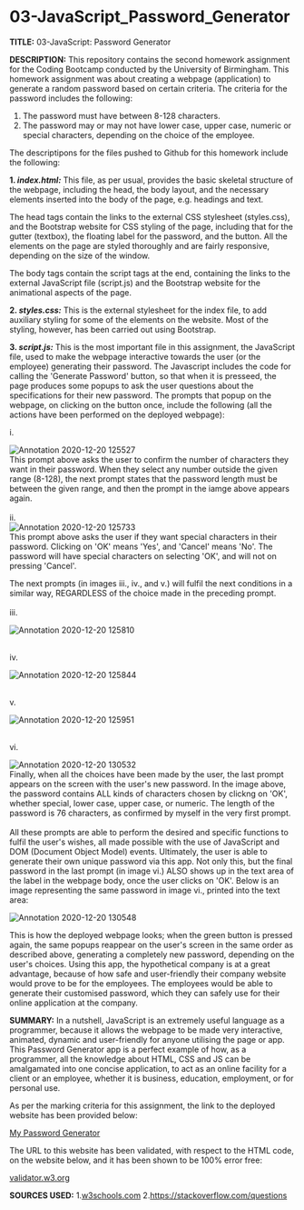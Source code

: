# 03-JavaScript_Password_Generator

<b>TITLE:</b> 03-JavaScript: Password Generator

<b>DESCRIPTION:</b>
This repository contains the second homework assignment for the Coding Bootcamp conducted by the University of Birmingham. This homework assignment was about creating a webpage (application) to generate a random password based on certain criteria. The criteria for the password includes the following:

1) The password must have between 8-128 characters.
2) The password may or may not have lower case, upper case, numeric or special characters, depending on the choice of the employee.

The descriptipons for the files pushed to Github for this homework include the following:

<b>1. <i>index.html:</i></b>
This file, as per usual, provides the basic skeletal structure of the webpage, including the head, the body layout, and the necessary elements inserted into the body of the page, e.g. headings and text.

The head tags contain the links to the external CSS stylesheet (styles.css), and the Bootstrap website for CSS styling of the page, including that for the gutter (textbox), the floating label for the password, and the button. All the elements on the page are styled thoroughly and are fairly responsive, depending on the size of the window.

The body tags contain the script tags at the end, containing the links to the external JavaScript file (script.js) and the Bootstrap website for the animational aspects of the page.

<b>2. <i>styles.css:</i></b>
This is the external stylesheet for the index file, to add auxiliary styling for some of the elements on the website. Most of the styling, however, has been carried out using Bootstrap.

<b>3. <i>script.js:</i></b>
This is the most important file in this assignment, the JavaScript file, used to make the webpage interactive towards the user (or the employee) generating their password. The Javascript includes the code for calling the 'Generate Password' button, so that when it is presseed, the page produces some popups to ask the user questions about the specifications for their new password. The prompts that popup on the webpage, on clicking on the button once, include the following (all the actions have been performed on the deployed webpage):

i.      <div text-align = "centre">![Annotation 2020-12-20 125527](https://user-images.githubusercontent.com/73832871/102714219-1730d980-42c5-11eb-805d-37755da725dc.png)</div>
This prompt above asks the user to confirm the number of characters they want in their password. When they select any number outside the given range (8-128), the next prompt states that the password length must be between the given range, and then the prompt in the iamge above appears again.
<br>
<br>
ii.     <div text-align = "centre">![Annotation 2020-12-20 125733](https://user-images.githubusercontent.com/73832871/102714230-2dd73080-42c5-11eb-9239-e9a3b2750c84.png)</div>
This prompt above asks the user if they want special characters in their password. Clicking on 'OK' means 'Yes', and 'Cancel' means 'No'. The password will have special characters on selecting 'OK', and will not on pressing 'Cancel'.

The next prompts (in images iii., iv., and v.) will fulfil the next conditions in a similar way, REGARDLESS of the choice made in the preceding prompt.
<br>
<br>
iii.    <div text-align = "centre">![Annotation 2020-12-20 125810](https://user-images.githubusercontent.com/73832871/102714233-2fa0f400-42c5-11eb-84c5-88c6bcfeed54.png)</div>
<br> 
  
iv.     <div text-align = "centre">![Annotation 2020-12-20 125844](https://user-images.githubusercontent.com/73832871/102714428-5e6b9a00-42c6-11eb-97da-72966b8dee7f.png)</div>
<br>  
 
v.      <div text-align = "centre">![Annotation 2020-12-20 125951](https://user-images.githubusercontent.com/73832871/102714430-60cdf400-42c6-11eb-8496-9d33d00d06a4.png)</div>
<br>  
   
vi.     <div text-align = "centre">![Annotation 2020-12-20 130532](https://user-images.githubusercontent.com/73832871/102714433-63304e00-42c6-11eb-9a1b-64fdb1704aa7.png)</div>
Finally, when all the choices have been made by the user, the last prompt appears on the screen with the user's new password. In the image above, the password contains ALL kinds of characters chosen by clickng on 'OK', whether special, lower case, upper case, or numeric. The length of the password is 76 characters, as confirmed by myself in the very first prompt.
<br>
<br>
All these prompts are able to perform the desired and specific functions to fulfil the user's wishes, all made possible with the use of JavaScript and DOM (Document Object Model) events. Ultimately, the user is able to generate their own unique password via this app. Not only this, but the final password in the last prompt (in image vi.) ALSO shows up in the text area of the label in the webpage body, once the user clicks on 'OK'. Below is an image representing the same password in image vi., printed into the text area:

![Annotation 2020-12-20 130548](https://user-images.githubusercontent.com/73832871/102714918-dd160680-42c9-11eb-83fb-747cfc399ffa.png)
<br>

This is how the deployed webpage looks; when the green button is pressed again, the same popups reappear on the user's screen in the same order as described above, generating a completely new password, depending on the user's choices. Using this app, the hypothetical company is at a great advantage, because of how safe and user-friendly their company website would prove to be for the employees. The employees would be able to generate their customised password, which they can safely use for their online application at the company.

<b>SUMMARY:</b>
In a nutshell, JavaScript is an extremely useful language as a programmer, because it allows the webpage to be made very interactive, animated, dynamic and user-friendly for anyone utilising the page or app. This Password Generator app is a perfect example of how, as a programmer, all the knowledge about HTML, CSS and JS can be amalgamated into one concise application, to act as an online facility for a client or an employee, whether it is business, education, employment, or for personal use.

As per the marking criteria for this assignment, the link to the deployed website has been provided below:

<a href = "https://maryum97.github.io/03-JavaScript_Password_Generator/">My Password Generator</a>

The URL to this website has been validated, with respect to the HTML code, on the website below, and it has been shown to be 100% error free:

<a href = "https://validator.w3.org/nu/?showsource=yes&showoutline=yes&showimagereport=yes&doc=https%3A%2F%2Fmaryum97.github.io%2F03-JavaScript_Password_Generator%2F">validator.w3.org</a>

<b>SOURCES USED:</b>
1.<a href = "https://www.w3schools.com/">w3schools.com</a>
2.<a href = "https://stackoverflow.com/questions">https://stackoverflow.com/questions</a>
